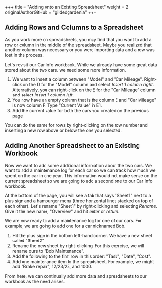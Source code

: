 +++
title = "Adding onto an Existing Spreadsheet"
weight = 2
originalAuthorGitHub = "gildedgardenia"
+++

## Adding Rows and Columns to a Spreadsheet

As you work more on spreadsheets, you may find that you want to add a row or column in the middle of the spreadsheet. Maybe you realized that another column was necessary or you were importing data and a row was lost in the process. 

Let's revisit our Car Info workbook. While we already have some great data stored about the two cars, we need some more information. 

1. We want to insert a column between "Model" and "Car Mileage". Right-click on the D for the "Model" column and select *Insert 1 column right*. Alternatively, you can right-click on the E for the "Car Mileage" column and select *Insert 1 column left*.
1. You now have an empty column that is the column E and "Car Mileage" is now column F. Type "Current Value" in E1.
1. Add the current value for both the cars you created on the previous page.

You can do the same for rows by right-clicking on the row number and inserting a new row above or below the one you selected.

## Adding Another Spreadsheet to an Existing Workbook

Now we want to add some additional information about the two cars. We want to add a maintenance log for each car so we can track how much we spent on the car in one year. This information would not make sense on the current spreadsheet so we are going to add a second one to our Car Info workbook.

At the bottom of the page, you will see a tab that says "Sheet1" next to a plus sign and a hamburger menu (three horizontal lines stacked on top of each other). Let's rename "Sheet1" by right-clicking and selecting *Rename*. Give it the new name, "Overview" and hit *enter* or *return*.

We are now ready to add a maintenance log for one of our cars. For example, we are going to add one for a car nicknamed Bob.

1. Hit the plus sign in the bottom left-hand corner. We have a new sheet called "Sheet2"
1. Rename the new sheet by right-clicking. For this exercise, we will rename ours to "Bob Maintenance".
1. Add the following to the first row in this order: "Task", "Date", "Cost".
1. Add one maintenance item to the spreadsheet. For example, we might add "Brake repair", 12/23/23, and 1000.

From here, we can continually add more data and spreadsheets to our workbook as the need arises.
